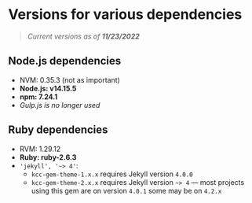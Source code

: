 # Versions for various dependencies

> *Current versions as of **11/23/2022***

## Node.js dependencies
- NVM: 0.35.3 (not as important)
- **Node.js: v14.15.5**
- **npm: 7.24.1**
- *Gulp.js is no longer used*

## Ruby dependencies
- RVM: 1.29.12
- **Ruby: ruby-2.6.3**
- `'jekyll', '~> 4'`:
  - `kcc-gem-theme-1.x.x` requires Jekyll version `4.0.0`
  - `kcc-gem-theme-2.x.x` requires Jekyll version `~> 4` — most projects using this gem are on version `4.0.1` some may be on `4.2.x`
